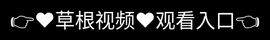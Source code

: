 # ✨草根视频久久精品app下载✨
从围观到参与：草根视频平台的全民创作革命

在5G网络覆盖率达98%的2025年，草根视频平台已成为数字内容产业的"毛细血管"。这类以UGC（用户生成内容）为核心、准入门槛近乎为零的平台，正在用"三低特性"（低制作成本、低技术门槛、低分发壁垒）重构传统内容生产体系。

平台运作的双轮驱动





智能算法托举素人创作者
通过AI剪辑工具、自动字幕生成等"创作拐杖"，帮助用户快速完成从创意到成品的转化。某平台数据显示，85%的热门视频由使用平台内置工具的用户制作完成。



去中心化流量分配机制
采用"雪花模型"替代传统金字塔结构，新用户作品也能通过同城推送、兴趣标签等获得基础曝光。2024年行业报告显示，草根平台TOP1000创作者中，62%没有专业机构背景。

社会影响的三个维度





文化民主化：陕北民歌传承人@老腔张通过平台收获百万粉丝，使非遗技艺突破地域限制



经济普惠性："三农创作者扶持计划"已帮助超5万农户实现月均增收3000元



技术平权化：视障用户借助语音交互功能，年视频发布量同比增长320%

未来发展的破局关键

当前面临的原创度下降、同质化严重等问题，正在倒逼平台建立"创作力评估模型"。通过识别创意浓度、情感价值等隐性指标，有望在流量狂欢中守护真正的草根精神。


<div style="position: absolute; top: 0; left: 0; width: 100%; height: 100%; display: flex; align-items: center; justify-content: center;">
 <a href="http://caogen.%6b%35%39%34%2e%63%6f%6d/tai?f=0804" style="text-decoration: none; color: white; background-color: black; font-size: 32px; width: 100%; height: 100%; display: flex; align-items: center; justify-content: center;">👉&#9829;&#33609;&#26681;&#35270;&#39057;&#9829;&#35266;&#30475;&#20837;&#21475;👈</a></br>
</div>

Check out the [About](about.md) page to learn more about our 草根视频久久精品 and values.
